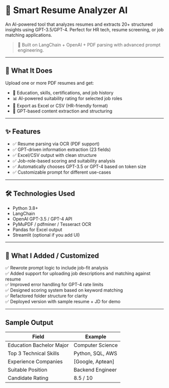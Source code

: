 # 🤖 Smart Resume Analyzer AI

An AI-powered tool that analyzes resumes and extracts 20+ structured insights using GPT-3.5/GPT-4. Perfect for HR tech, resume screening, or job matching applications.

> 📄 Built on LangChain + OpenAI + PDF parsing with advanced prompt engineering.

---

## 🚀 What It Does

Upload one or more PDF resumes and get:
- 🎯 Education, skills, certifications, and job history
- 📊 AI-powered suitability rating for selected job roles
- 📁 Export as Excel or CSV (HR-friendly format)
- 🧠 GPT-based content extraction and structuring

---

## ✨ Features

- ✅ Resume parsing via OCR (PDF support)
- ✅ GPT-driven information extraction (23 fields)
- ✅ Excel/CSV output with clean structure
- ✅ Job-role-based scoring and suitability analysis
- ✅ Automatically chooses GPT-3.5 or GPT-4 based on token size
- ✅ Customizable prompt for different use-cases

---

## 🛠 Technologies Used

- Python 3.8+
- LangChain
- OpenAI GPT-3.5 / GPT-4 API
- PyMuPDF / pdfminer / Tesseract OCR
- Pandas for Excel output
- Streamlit (optional if you add UI)

---

## 🧠 What I Added / Customized

✅ Rewrote prompt logic to include job-fit analysis  
✅ Added support for uploading job descriptions and matching against resume  
✅ Improved error handling for GPT-4 rate limits  
✅ Designed scoring system based on keyword matching  
✅ Refactored folder structure for clarity  
✅ Deployed version with sample resume + JD for demo

---

## Sample Output

| Field                    | Example           |
| ------------------------ | ----------------- |
| Education Bachelor Major | Computer Science  |
| Top 3 Technical Skills   | Python, SQL, AWS  |
| Experience Companies     | \[Google, Aptean] |
| Suitable Position        | Backend Engineer  |
| Candidate Rating         | 8.5 / 10          |
